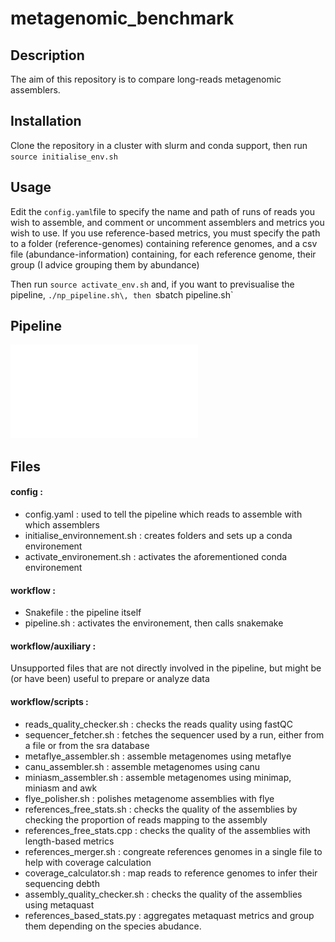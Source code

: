 # metagenomic_benchmark
## Description
The aim of this repository is to compare long-reads metagenomic assemblers.

## Installation
Clone the repository in a cluster with slurm and conda support, then run `source initialise_env.sh`

## Usage
Edit the `config.yaml`file to specify the name and path of runs of reads you wish to assemble, and comment or uncomment assemblers and metrics you wish to use.
If you use reference-based metrics, you must specify the path to a folder (reference-genomes) containing reference genomes, and a csv file (abundance-information) containing, for each reference genome, their group (I advice grouping them by abundance)

Then run `source activate_env.sh` and, if you want to previsualise the pipeline, `./np_pipeline.sh\, then `sbatch pipeline.sh`
## Pipeline 

![dag](dag.pdf)

## Files
#### config : 
 - config.yaml : used to tell the pipeline which reads to assemble with which assemblers
 - initialise_environnement.sh : creates folders and sets up a conda environement
 - activate_environement.sh : activates the aforementioned conda environement 

#### workflow :
 - Snakefile : the pipeline itself
 - pipeline.sh : activates the environement, then calls snakemake

#### workflow/auxiliary : 
Unsupported files that are not directly involved in the pipeline, but might be (or have been) useful to prepare or analyze data

#### workflow/scripts :
 - reads_quality_checker.sh : checks the reads quality using fastQC
 - sequencer_fetcher.sh : fetches the sequencer used by a run, either from a file or from the sra database
 - metaflye_assembler.sh : assemble metagenomes using metaflye
 - canu_assembler.sh : assemble metagenomes using canu
 - miniasm_assembler.sh : assemble metagenomes using minimap, miniasm and awk
 - flye_polisher.sh : polishes metagenome assemblies with flye
 - references_free_stats.sh : checks the quality of the assemblies by checking the proportion of reads mapping to the assembly
 - references_free_stats.cpp : checks the quality of the assemblies with length-based metrics
 - references_merger.sh : congreate references genomes in a single file to help with coverage calculation
 - coverage_calculator.sh : map reads to reference genomes to infer their sequencing debth
 - assembly_quality_checker.sh : checks the quality of the assemblies using metaquast
 - references_based_stats.py : aggregates metaquast metrics and group them depending on the species abudance.


